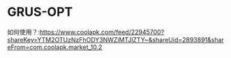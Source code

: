 # GRUS-OPT
如何使用？:https://www.coolapk.com/feed/22945700?shareKey=YTM2OTUzNzFhODY3NWZiMTJlZTY~&shareUid=2893891&shareFrom=com.coolapk.market_10.2
